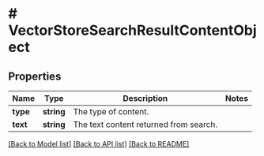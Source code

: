 # # VectorStoreSearchResultContentObject

## Properties

Name | Type | Description | Notes
------------ | ------------- | ------------- | -------------
**type** | **string** | The type of content. |
**text** | **string** | The text content returned from search. |

[[Back to Model list]](../../README.md#models) [[Back to API list]](../../README.md#endpoints) [[Back to README]](../../README.md)
